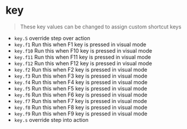 <!-- TITLE: key -->

# key
> These key values can be changed to assign custom shortcut keys

- `key.S` override step over action
- `key.f1` Run this when F1 key is pressed in visual mode
- `key.f10` Run this when F10 key is pressed in visual mode
- `key.f11` Run this when F11 key is pressed in visual mode
- `key.f12` Run this when F12 key is pressed in visual mode
- `key.f2` Run this when F2 key is pressed in visual mode
- `key.f3` Run this when F3 key is pressed in visual mode
- `key.f4` Run this when F4 key is pressed in visual mode
- `key.f5` Run this when F5 key is pressed in visual mode
- `key.f6` Run this when F6 key is pressed in visual mode
- `key.f7` Run this when F7 key is pressed in visual mode
- `key.f8` Run this when F8 key is pressed in visual mode
- `key.f9` Run this when F9 key is pressed in visual mode
- `key.s` override step into action

<p hidden>key.S key.f1 key.f10 key.f11 key.f12 key.f2 key.f3 key.f4 key.f5 key.f6 key.f7 key.f8 key.f9 key.s</p>